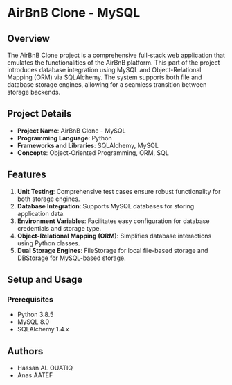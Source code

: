 # AirBnB Clone - MySQL

## Overview
The AirBnB Clone project is a comprehensive full-stack web application that emulates the functionalities of the AirBnB platform. This part of the project introduces database integration using MySQL and Object-Relational Mapping (ORM) via SQLAlchemy. The system supports both file and database storage engines, allowing for a seamless transition between storage backends.

## Project Details
- **Project Name**: AirBnB Clone - MySQL
- **Programming Language**: Python
- **Frameworks and Libraries**: SQLAlchemy, MySQL
- **Concepts**: Object-Oriented Programming, ORM, SQL

## Features
1. **Unit Testing**: Comprehensive test cases ensure robust functionality for both storage engines.
2. **Database Integration**: Supports MySQL databases for storing application data.
3. **Environment Variables**: Facilitates easy configuration for database credentials and storage type.
4. **Object-Relational Mapping (ORM)**: Simplifies database interactions using Python classes.
5. **Dual Storage Engines**: FileStorage for local file-based storage and DBStorage for MySQL-based storage.

## Setup and Usage
### Prerequisites
- Python 3.8.5
- MySQL 8.0
- SQLAlchemy 1.4.x

## Authors
- Hassan AL OUATIQ
- Anas AATEF

